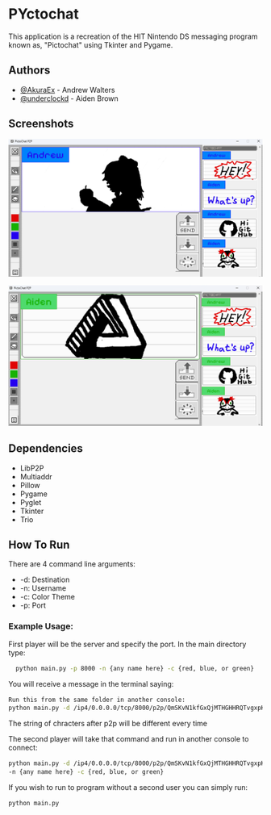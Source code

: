 # PYctochat

This application is a recreation of the HIT Nintendo DS messaging program known as, "Pictochat" using Tkinter and Pygame.


## Authors

- [@AkuraEx](https://github.com/AkuraEx) - Andrew Walters
- [@underclockd](https://github.com/underclockd) - Aiden Brown

## Screenshots

![App Screenshot](https://raw.githubusercontent.com/AkuraEx/PYctochat/refs/heads/main/assets/awesomeScreenshot1.png)

![App Screenshot 2](https://raw.githubusercontent.com/AkuraEx/PYctochat/refs/heads/main/assets/awesomeScreenshot2.png)


## Dependencies
- LibP2P
- Multiaddr
- Pillow
- Pygame
- Pyglet
- Tkinter
- Trio


## How To Run

There are 4 command line arguments:
- -d: Destination
- -n: Username
- -c: Color Theme
- -p: Port

### Example Usage:

First player will be the server and specify the port.
In the main directory type:
```bash
  python main.py -p 8000 -n {any name here} -c {red, blue, or green}
```

You will receive a message in the terminal saying:
```bash
Run this from the same folder in another console:
python main.py -d /ip4/0.0.0.0/tcp/8000/p2p/QmSKvN1kfGxQjMTHGHHRQTvgxpKnUwK8ksyqc8ULjokEHZ    
```

The string of chracters after p2p will be different every time

The second player will take that command and run in another console to connect:

```bash
python main.py -d /ip4/0.0.0.0/tcp/8000/p2p/QmSKvN1kfGxQjMTHGHHRQTvgxpKnUwK8ksyqc8ULjokEHZ    
-n {any name here} -c {red, blue, or green}
```

If you wish to run to program without a second user you can simply run:
```bash
python main.py
```
    